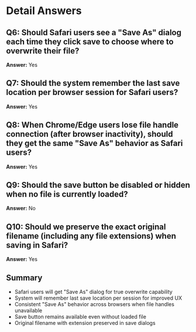 # Detail Answers

## Q6: Should Safari users see a "Save As" dialog each time they click save to choose where to overwrite their file?
**Answer:** Yes

## Q7: Should the system remember the last save location per browser session for Safari users?
**Answer:** Yes

## Q8: When Chrome/Edge users lose file handle connection (after browser inactivity), should they get the same "Save As" behavior as Safari users?
**Answer:** Yes

## Q9: Should the save button be disabled or hidden when no file is currently loaded?
**Answer:** No

## Q10: Should we preserve the exact original filename (including any file extensions) when saving in Safari?
**Answer:** Yes

## Summary
- Safari users will get "Save As" dialog for true overwrite capability
- System will remember last save location per session for improved UX
- Consistent "Save As" behavior across browsers when file handles unavailable
- Save button remains available even without loaded file
- Original filename with extension preserved in save dialogs